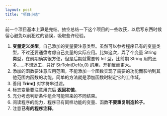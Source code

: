 ```yaml
---
layout: post
title: "项目小结"
---
```


前一个项目基本上算是完结。抽空总结一下这个项目的一些收获，以后写东西时候留心避免以前犯过的错误，吸取些许经验。

1. **变量定义类型**。自己添加的变量要注意类型。虽然可以参考程序已有的变量类型，不过还要通盘考虑自己变量的实际应用。比如这次，弄了个变量 String 类型，在前期确实很方便，但是后期就需要转 Int 型，比前期 String 用的还多……不想返工，只好 StrToIntDef(x,0) 的用，开销反而更大。
2. 添加的函数要注意应用范围，不能添加一个函数实现了需要的功能而影响到其他范围内函数的功能。简单的方法就是添加函数时制定它的工作域。
3. 善用 **Trim()** 对字符串过滤。
4. 标志变量要注意用完后 **返回初值**。
5. 充分考虑判断条件组合可能带来的不同结果。
6. 阅读程序的能力，程序已有同样功能的变量、函数**不要重复制造轮子**。
7. 注意**已有的程序注释**。

